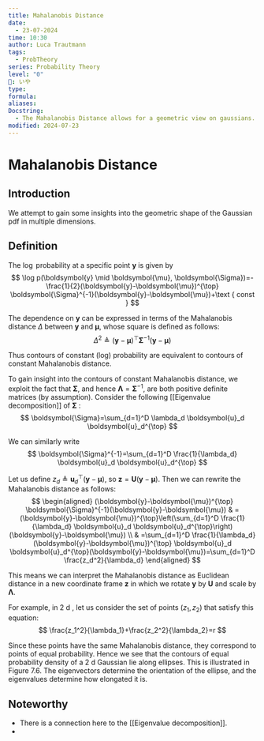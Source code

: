 ```yaml
---
title: Mahalanobis Distance
date:
  - 23-07-2024
time: 10:30
author: Luca Trautmann
tags:
  - ProbTheory
series: Probability Theory
level: "0"
🍙: いや
type: 
formula: 
aliases: 
Docstring:
  - The Mahalanobis Distance allows for a geometric view on gaussians. The eigenvalue decomposition shows that the eigenvalue determines the elongation while the eigenvalues give the direction of the ellipses.
modified: 2024-07-23
---
```

# Mahalanobis Distance
## Introduction
We attempt to gain some insights into the geometric shape of the Gaussian pdf in multiple dimensions. 

## Definition
The $\log$ probability at a specific point $\boldsymbol{y}$ is given by
$$
\log p(\boldsymbol{y} \mid \boldsymbol{\mu}, \boldsymbol{\Sigma})=-\frac{1}{2}(\boldsymbol{y}-\boldsymbol{\mu})^{\top} \boldsymbol{\Sigma}^{-1}(\boldsymbol{y}-\boldsymbol{\mu})+\text { const }
$$

The dependence on $\boldsymbol{y}$ can be expressed in terms of the Mahalanobis distance $\Delta$ between $\boldsymbol{y}$ and $\boldsymbol{\mu}$, whose square is defined as follows:
$$
\Delta^2 \triangleq(\boldsymbol{y}-\boldsymbol{\mu})^{\top} \boldsymbol{\Sigma}^{-1}(\boldsymbol{y}-\boldsymbol{\mu})
$$

Thus contours of constant (log) probability are equivalent to contours of constant Mahalanobis distance.

To gain insight into the contours of constant Mahalanobis distance, we exploit the fact that $\boldsymbol{\Sigma}$, and hence $\boldsymbol{\Lambda}=\boldsymbol{\Sigma}^{-1}$, are both positive definite matrices (by assumption). Consider the following [[Eigenvalue decomposition]] of $\boldsymbol{\Sigma}$ :
$$
\boldsymbol{\Sigma}=\sum_{d=1}^D \lambda_d \boldsymbol{u}_d \boldsymbol{u}_d^{\top}
$$

We can similarly write
$$
\boldsymbol{\Sigma}^{-1}=\sum_{d=1}^D \frac{1}{\lambda_d} \boldsymbol{u}_d \boldsymbol{u}_d^{\top}
$$

Let us define $z_d \triangleq \boldsymbol{u}_d^{\top}(\boldsymbol{y}-\boldsymbol{\mu})$, so $\boldsymbol{z}=\mathbf{U}(\boldsymbol{y}-\boldsymbol{\mu})$. Then we can rewrite the Mahalanobis distance as follows:
$$
\begin{aligned}
(\boldsymbol{y}-\boldsymbol{\mu})^{\top} \boldsymbol{\Sigma}^{-1}(\boldsymbol{y}-\boldsymbol{\mu}) & =(\boldsymbol{y}-\boldsymbol{\mu})^{\top}\left(\sum_{d=1}^D \frac{1}{\lambda_d} \boldsymbol{u}_d \boldsymbol{u}_d^{\top}\right)(\boldsymbol{y}-\boldsymbol{\mu}) \\
& =\sum_{d=1}^D \frac{1}{\lambda_d}(\boldsymbol{y}-\boldsymbol{\mu})^{\top} \boldsymbol{u}_d \boldsymbol{u}_d^{\top}(\boldsymbol{y}-\boldsymbol{\mu})=\sum_{d=1}^D \frac{z_d^2}{\lambda_d}
\end{aligned}
$$

This means we can interpret the Mahalanobis distance as Euclidean distance in a new coordinate frame $\boldsymbol{z}$ in which we rotate $\boldsymbol{y}$ by $\mathbf{U}$ and scale by $\boldsymbol{\Lambda}$.

For example, in 2 d , let us consider the set of points $\left(z_1, z_2\right)$ that satisfy this equation:
$$
\frac{z_1^2}{\lambda_1}+\frac{z_2^2}{\lambda_2}=r
$$

Since these points have the same Mahalanobis distance, they correspond to points of equal probability. Hence we see that the contours of equal probability density of a 2 d Gaussian lie along ellipses. This is illustrated in Figure 7.6. The eigenvectors determine the orientation of the ellipse, and the eigenvalues determine how elongated it is.

## Noteworthy
- There is a connection here to the [[Eigenvalue decomposition]]. 
- 